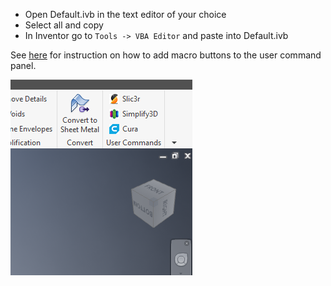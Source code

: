 
* Open Default.ivb in the text editor of your choice
* Select all and copy
* In Inventor go to `Tools -> VBA Editor` and paste into Default.ivb

See [here](http://docs.autodesk.com/INVPRO/2010/ENU/Autodesk%20Inventor%202010%20Help/index.html?url=WS1a9193826455f5ff5f7e8f111d485187134b3-procedure3.htm,topicNumber=d0e58956) for instruction on how to add macro buttons to the user command panel.

![User commands](screenshot/panel.png)
